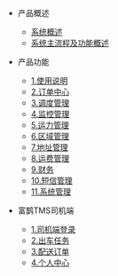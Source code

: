 * 产品概述

    * [系统概述](sys.md)
    * [系统主流程及功能概述](what.md)

* 产品功能
    * [1.使用说明](useFor.md)
    * [2.订单中心](orderCenter.md)
    * [3.调度管理](dispatchManager.md)
    * [4.监控管理](monitorManager.md)
    * [5.运力管理](transportManager.md)
    * [6.区域管理](areaManager.md)
    * [7.地址管理](addressManager.md)
    * [8.运费管理](expenseManager.md)
    * [9.财务](finance.md)
    * [10.短信管理](messageManager.md)
    * [11.系统管理](sysManager.md)

* 富鹊TMS司机端
    * [1.司机端登录](driverAppLogin.md)
    * [2.出车任务](driverAppTask.md)
    * [3.配送订单](driverAppDistribution.md)
    * [4.个人中心](driverAppCenter.md)


